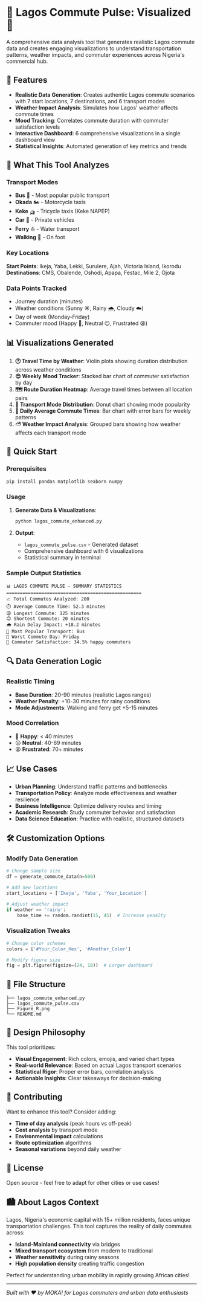 # 🚌 Lagos Commute Pulse: Visualized 🌆

A comprehensive data analysis tool that generates realistic Lagos commute data and creates engaging visualizations to understand transportation patterns, weather impacts, and commuter experiences across Nigeria's commercial hub.

## 🌟 Features

- **Realistic Data Generation**: Creates authentic Lagos commute scenarios with 7 start locations, 7 destinations, and 6 transport modes
- **Weather Impact Analysis**: Simulates how Lagos' weather affects commute times
- **Mood Tracking**: Correlates commute duration with commuter satisfaction levels
- **Interactive Dashboard**: 6 comprehensive visualizations in a single dashboard view
- **Statistical Insights**: Automated generation of key metrics and trends

## 🎯 What This Tool Analyzes

### Transport Modes
- **Bus** 🚌 - Most popular public transport
- **Okada** 🏍️ - Motorcycle taxis
- **Keke** 🛺 - Tricycle taxis (Keke NAPEP)
- **Car** 🚗 - Private vehicles
- **Ferry** ⛵ - Water transport
- **Walking** 🚶 - On foot

### Key Locations
**Start Points**: Ikeja, Yaba, Lekki, Surulere, Ajah, Victoria Island, Ikorodu
**Destinations**: CMS, Obalende, Oshodi, Apapa, Festac, Mile 2, Ojota

### Data Points Tracked
- Journey duration (minutes)
- Weather conditions (Sunny ☀️, Rainy 🌧️, Cloudy ☁️)
- Day of week (Monday-Friday)
- Commuter mood (Happy 🙂, Neutral 😐, Frustrated 😩)

## 📊 Visualizations Generated

1. **🕐 Travel Time by Weather**: Violin plots showing duration distribution across weather conditions
2. **😊 Weekly Mood Tracker**: Stacked bar chart of commuter satisfaction by day
3. **🗺️ Route Duration Heatmap**: Average travel times between all location pairs
4. **🚌 Transport Mode Distribution**: Donut chart showing mode popularity
5. **📅 Daily Average Commute Times**: Bar chart with error bars for weekly patterns
6. **⛅ Weather Impact Analysis**: Grouped bars showing how weather affects each transport mode

## 🚀 Quick Start

### Prerequisites
```bash
pip install pandas matplotlib seaborn numpy
```

### Usage
1. **Generate Data & Visualizations**:
   ```python
   python lagos_commute_enhanced.py
   ```

2. **Output**:
   - `lagos_commute_pulse.csv` - Generated dataset
   - Comprehensive dashboard with 6 visualizations
   - Statistical summary in terminal

### Sample Output Statistics
```
📊 LAGOS COMMUTE PULSE - SUMMARY STATISTICS
==================================================
📈 Total Commutes Analyzed: 200
⏱️ Average Commute Time: 52.3 minutes
😩 Longest Commute: 125 minutes
😊 Shortest Commute: 20 minutes
🌧️ Rain Delay Impact: +18.2 minutes
🚌 Most Popular Transport: Bus
📅 Worst Commute Day: Friday
🎯 Commuter Satisfaction: 34.5% happy commuters
```

## 🔍 Data Generation Logic

### Realistic Timing
- **Base Duration**: 20-90 minutes (realistic Lagos ranges)
- **Weather Penalty**: +10-30 minutes for rainy conditions
- **Mode Adjustments**: Walking and ferry get +5-15 minutes

### Mood Correlation
- 🙂 **Happy**: < 40 minutes
- 😐 **Neutral**: 40-69 minutes  
- 😩 **Frustrated**: 70+ minutes

## 📈 Use Cases

- **Urban Planning**: Understand traffic patterns and bottlenecks
- **Transportation Policy**: Analyze mode effectiveness and weather resilience
- **Business Intelligence**: Optimize delivery routes and timing
- **Academic Research**: Study commuter behavior and satisfaction
- **Data Science Education**: Practice with realistic, structured datasets

## 🛠️ Customization Options

### Modify Data Generation
```python
# Change sample size
df = generate_commute_data(n=500)

# Add new locations
start_locations = ['Ikeja', 'Yaba', 'Your_Location']

# Adjust weather impact
if weather == 'rainy':
    base_time += random.randint(15, 45)  # Increase penalty
```

### Visualization Tweaks
```python
# Change color schemes
colors = ['#Your_Color_Hex', '#Another_Color']

# Modify figure size
fig = plt.figure(figsize=(24, 18))  # Larger dashboard
```

## 📁 File Structure
```
├── lagos_commute_enhanced.py    
├── lagos_commute_pulse.csv 
├── Figure_R.png    
└── README.md                   
```

## 🎨 Design Philosophy

This tool prioritizes:
- **Visual Engagement**: Rich colors, emojis, and varied chart types
- **Real-world Relevance**: Based on actual Lagos transport scenarios
- **Statistical Rigor**: Proper error bars, correlation analysis
- **Actionable Insights**: Clear takeaways for decision-making

## 🤝 Contributing

Want to enhance this tool? Consider adding:
- **Time of day analysis** (peak hours vs off-peak)
- **Cost analysis** by transport mode
- **Environmental impact** calculations
- **Route optimization** algorithms
- **Seasonal variations** beyond daily weather

## 📝 License

Open source - feel free to adapt for other cities or use cases!

## 🏙️ About Lagos Context

Lagos, Nigeria's economic capital with 15+ million residents, faces unique transportation challenges. This tool captures the reality of daily commutes across:
- **Island-Mainland connectivity** via bridges
- **Mixed transport ecosystem** from modern to traditional
- **Weather sensitivity** during rainy seasons
- **High population density** creating traffic congestion

Perfect for understanding urban mobility in rapidly growing African cities!

---

*Built with ❤️ by MOKA! for Lagos commuters and urban data enthusiasts*


